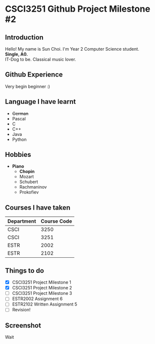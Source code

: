 # CSCI3251 Github Project Milestone #2

## Introduction

Hello! My name is Sun Choi. I'm Year 2 Computer Science student.  
**Single, A0.**  
IT-Dog to be. Classical music lover.

## Github Experience

Very begin beginner :)

## Language I have learnt

* ~~German~~
* Pascal
* C
* C++
* Java
* Python

## Hobbies

* **Piano**
    - **Chopin**
    - Mozart
    - Schubert
    - Rachmaninov
    - Prokofiev

## Courses I have taken

| Department | Course Code |
| :--------- | :---------- |
| CSCI | 3250 |
| CSCI | 3251 |
| ESTR | 2002 |
| ESTR | 2102 |

## Things to do

- [x] CSCI3251 Project Milestone 1
- [x] CSCI3251 Project Milestone 2
- [ ] CSCI3251 Project Milestone 3
- [ ] ESTR2002 Assignment 6
- [ ] ESTR2102 Written Assignment 5
- [ ] Revision!

## Screenshot

Wait
